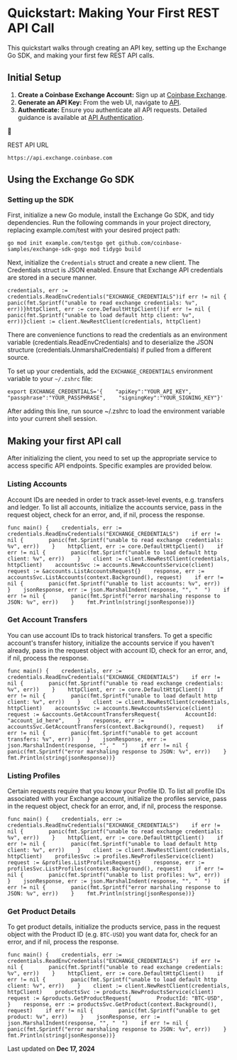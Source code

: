 # Quickstart: Making Your First REST API Call

This quickstart walks through creating an API key, setting up the Exchange Go SDK, and making your first few REST API calls.

## Initial Setup

1.  **Create a Coinbase Exchange Account:** Sign up at [Coinbase Exchange](https://exchange.coinbase.com/).
2.  **Generate an API Key:** From the web UI, navigate to [API](https://exchange.coinbase.com/apikeys).
3.  **Authenticate:** Ensure you authenticate all API requests. Detailed guidance is available at [API Authentication](/exchange/docs/rest-auth).



REST API URL

`https://api.exchange.coinbase.com`

## Using the Exchange Go SDK

### Setting up the SDK

First, initialize a new Go module, install the Exchange Go SDK, and tidy dependencies. Run the following commands in your project directory, replacing example.com/test with your desired project path:

```
go mod init example.com/testgo get github.com/coinbase-samples/exchange-sdk-gogo mod tidygo build
```

Next, initialize the `Credentials` struct and create a new client. The Credentials struct is JSON enabled. Ensure that Exchange API credentials are stored in a secure manner.

```
credentials, err := credentials.ReadEnvCredentials("EXCHANGE_CREDENTIALS")if err != nil {    panic(fmt.Sprintf("unable to read exchange credentials: %v", err))}httpClient, err := core.DefaultHttpClient()if err != nil {    panic(fmt.Sprintf("unable to load default http client: %v", err))}client := client.NewRestClient(credentials, httpClient)
```

There are convenience functions to read the credentials as an environment variable (credentials.ReadEnvCredentials) and to deserialize the JSON structure (credentials.UnmarshalCredentials) if pulled from a different source.

To set up your credentials, add the `EXCHANGE_CREDENTIALS` environment variable to your `~/.zshrc` file:

```
export EXCHANGE_CREDENTIALS='{    "apiKey":"YOUR_API_KEY",    "passphrase":"YOUR_PASSPHRASE",    "signingKey":"YOUR_SIGNING_KEY"}'
```

After adding this line, run source ~/.zshrc to load the environment variable into your current shell session.

## Making your first API call

After initializing the client, you need to set up the appropriate service to access specific API endpoints. Specific examples are provided below.

### Listing Accounts

Account IDs are needed in order to track asset-level events, e.g. transfers and ledger. To list all accounts, initialize the accounts service, pass in the request object, check for an error, and, if nil, process the response.

```
func main() {    credentials, err := credentials.ReadEnvCredentials("EXCHANGE_CREDENTIALS")    if err != nil {        panic(fmt.Sprintf("unable to read exchange credentials: %v", err))    }    httpClient, err := core.DefaultHttpClient()    if err != nil {        panic(fmt.Sprintf("unable to load default http client: %v", err))    }    client := client.NewRestClient(credentials, httpClient)    accountsSvc := accounts.NewAccountsService(client)    request := &accounts.ListAccountsRequest{}    response, err := accountsSvc.ListAccounts(context.Background(), request)    if err != nil {        panic(fmt.Sprintf("unable to list accounts: %v", err))    }    jsonResponse, err := json.MarshalIndent(response, "", "  ")    if err != nil {        panic(fmt.Sprintf("error marshaling response to JSON: %v", err))    }    fmt.Println(string(jsonResponse))}
```

### Get Account Transfers

You can use account IDs to track historical transfers. To get a specific account's transfer history, initialize the accounts service if you haven't already, pass in the request object with account ID, check for an error, and, if nil, process the response.

```
func main() {    credentials, err := credentials.ReadEnvCredentials("EXCHANGE_CREDENTIALS")    if err != nil {        panic(fmt.Sprintf("unable to read exchange credentials: %v", err))    }    httpClient, err := core.DefaultHttpClient()    if err != nil {        panic(fmt.Sprintf("unable to load default http client: %v", err))    }    client := client.NewRestClient(credentials, httpClient)    accountsSvc := accounts.NewAccountsService(client)    request := &accounts.GetAccountTransfersRequest{        AccountId: "account_id_here",    }    response, err := accountsSvc.GetAccountTransfers(context.Background(), request)    if err != nil {        panic(fmt.Sprintf("unable to get account transfers: %v", err))    }    jsonResponse, err := json.MarshalIndent(response, "", "  ")    if err != nil {        panic(fmt.Sprintf("error marshaling response to JSON: %v", err))    }    fmt.Println(string(jsonResponse))}
```

### Listing Profiles

Certain requests require that you know your Profile ID. To list all profile IDs associated with your Exchange account, initialize the profiles service, pass in the request object, check for an error, and, if nil, process the response.

```
func main() {    credentials, err := credentials.ReadEnvCredentials("EXCHANGE_CREDENTIALS")    if err != nil {        panic(fmt.Sprintf("unable to read exchange credentials: %v", err))    }    httpClient, err := core.DefaultHttpClient()    if err != nil {        panic(fmt.Sprintf("unable to load default http client: %v", err))    }    client := client.NewRestClient(credentials, httpClient)    profilesSvc := profiles.NewProfilesService(client)    request := &profiles.ListProfilesRequest{}    response, err := profilesSvc.ListProfiles(context.Background(), request)    if err != nil {        panic(fmt.Sprintf("unable to list profiles: %v", err))    }    jsonResponse, err := json.MarshalIndent(response, "", "  ")    if err != nil {        panic(fmt.Sprintf("error marshaling response to JSON: %v", err))    }    fmt.Println(string(jsonResponse))}
```

### Get Product Details

To get product details, initialize the products service, pass in the request object with the Product ID (e.g. `BTC-USD`) you want data for, check for an error, and if nil, process the response.

```
func main() {    credentials, err := credentials.ReadEnvCredentials("EXCHANGE_CREDENTIALS")    if err != nil {        panic(fmt.Sprintf("unable to read exchange credentials: %v", err))    }    httpClient, err := core.DefaultHttpClient()    if err != nil {        panic(fmt.Sprintf("unable to load default http client: %v", err))    }    client := client.NewRestClient(credentials, httpClient)    productsSvc := products.NewProductsService(client)    request := &products.GetProductRequest{        ProductId: "BTC-USD",    }    response, err := productsSvc.GetProduct(context.Background(), request)    if err != nil {        panic(fmt.Sprintf("unable to get product: %v", err))    }    jsonResponse, err := json.MarshalIndent(response, "", "  ")    if err != nil {        panic(fmt.Sprintf("error marshaling response to JSON: %v", err))    }    fmt.Println(string(jsonResponse))}
```

Last updated on **Dec 17, 2024**